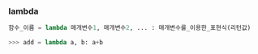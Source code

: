 ### lambda
```python
함수_이름 = lambda 매개변수1, 매개변수2, ... : 매개변수를_이용한_표현식(리턴값)

>>> add = lambda a, b: a+b
```